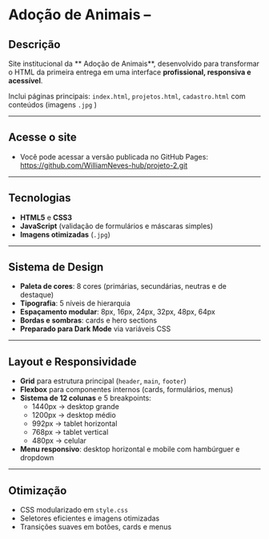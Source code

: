 # Adoção de Animais – 

## Descrição
Site institucional da ** Adoção de Animais**, desenvolvido para transformar o HTML da primeira entrega em uma interface **profissional, responsiva e acessível**.  

Inclui páginas principais: `index.html`, `projetos.html`, `cadastro.html`  com conteúdos  (imagens `.jpg` ) 

---

## Acesse o site
- Você pode acessar a versão publicada no GitHub Pages:  
  https://github.com/WilliamNeves-hub/projeto-2.git

---

## Tecnologias
- **HTML5** e **CSS3** 
- **JavaScript** (validação de formulários e máscaras simples)
- **Imagens otimizadas** (`.jpg`)

---

## Sistema de Design
- **Paleta de cores**: 8 cores (primárias, secundárias, neutras e de destaque)
- **Tipografia**: 5 níveis de hierarquia
- **Espaçamento modular**: 8px, 16px, 24px, 32px, 48px, 64px
- **Bordas e sombras**: cards e hero sections
- **Preparado para Dark Mode** via variáveis CSS

---

## Layout e Responsividade
- **Grid** para estrutura principal (`header`, `main`, `footer`)
- **Flexbox** para componentes internos (cards, formulários, menus)
- **Sistema de 12 colunas** e 5 breakpoints:
  - 1440px → desktop grande
  - 1200px → desktop médio
  - 992px  → tablet horizontal
  - 768px  → tablet vertical
  - 480px  → celular
- **Menu responsivo**: desktop horizontal e mobile com hambúrguer e dropdown


---

## Otimização
- CSS modularizado em `style.css`
- Seletores eficientes e imagens otimizadas
- Transições suaves em botões, cards e menus


